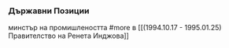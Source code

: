### Държавни Позиции
минстър на промишлеността #more в [[(1994.10.17 - 1995.01.25) Правителство на Ренета Инджова]]